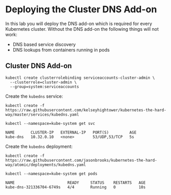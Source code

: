 # Deploying the Cluster DNS Add-on

In this lab you will deploy the DNS add-on which is required for every Kubernetes cluster. Without the DNS add-on the following things will not work:

* DNS based service discovery 
* DNS lookups from containers running in pods

## Cluster DNS Add-on

```
kubectl create clusterrolebinding serviceaccounts-cluster-admin \
  --clusterrole=cluster-admin \
  --group=system:serviceaccounts
```

Create the `kubedns` service:

```
kubectl create -f https://raw.githubusercontent.com/kelseyhightower/kubernetes-the-hard-way/master/services/kubedns.yaml
```

```
kubectl --namespace=kube-system get svc
```

```
NAME       CLUSTER-IP   EXTERNAL-IP   PORT(S)         AGE
kube-dns   10.32.0.10   <none>        53/UDP,53/TCP   5s
```

Create the `kubedns` deployment:

```
kubectl create -f https://raw.githubusercontent.com/jasonbrooks/kubernetes-the-hard-way/atomic/deployments/kubedns.yaml
```

```
kubectl --namespace=kube-system get pods
```

```
NAME                       READY     STATUS    RESTARTS   AGE
kube-dns-321336704-6749s   4/4       Running   0          10s
```
